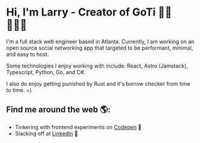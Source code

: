 # Hi, I'm Larry - Creator of GoTi 👋🏾 👩🏾‍💻

I'm a full stack web engineer based in Atlanta.  Currently, I am working on an open source social networking app that targeted to be performant, minimal, and easy to host.

Some technologies I enjoy working with include: 
React, Astro (Jamstack), Typescript, Python, Go, and C#.  

I also do enjoy getting punished by Rust and it's borrow checker from time to time.  =)


## Find me around the web 🌎:
- Tinkering with frontend experiments on <a href="https://codepen.io/larrylwchan"> Codepen</a> 🏓
- Slacking off at <a href="https://www.linkedin.com/in/larrylwchan/">LinkedIn</a> 💼

